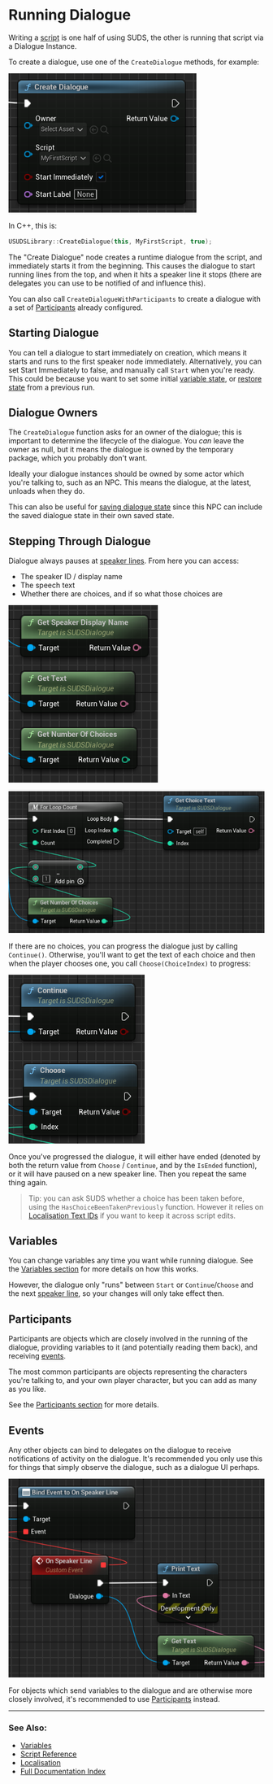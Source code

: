 # Running Dialogue

Writing a [script](ScriptReference.md) is one half of using SUDS, the other is
running that script via a Dialogue Instance. 

To create a dialogue, use one of the `CreateDialogue` methods, for example: 

![Create dialogue](img/BPCreateDialogue.png)

In C++, this is:

```c++
USUDSLibrary::CreateDialogue(this, MyFirstScript, true);
```

The "Create Dialogue" node creates a runtime dialogue from the script,
and  immediately starts it from the beginning. This causes the dialogue to start
running lines from the top, and when it hits a speaker line it stops (there
are delegates you can use to be notified of and influence this).

You can also call `CreateDialogueWithParticipants` to create a dialogue with a
set of [Participants](#participants) already configured.

## Starting Dialogue

You can tell a dialogue to start immediately on creation, which means it starts
and runs to the first speaker node immediately. Alternatively, you can set
Start Immediately to false, and manually call `Start` when you're ready. This
could be because you want to set some initial [variable state](Variables.md),
or [restore state](SavingState.md#restoring-dialogue-state) from a previous run. 

## Dialogue Owners

The `CreateDialogue` function asks for an owner of the dialogue; this is important
to determine the lifecycle of the dialogue. You *can* leave the owner as null,
but it means the dialogue is owned by the temporary package, which you probably don't want.

Ideally your dialogue instances should be owned by some actor which you're talking
to, such as an NPC. This means the dialogue, at the latest, unloads when they do.

This can also be useful for [saving dialogue state](SavingState.md) since this NPC
can include the saved dialogue state in their own saved state.

## Stepping Through Dialogue

Dialogue always pauses at [speaker lines](SpeakerLines.md). From here you can 
access:

* The speaker ID / display name
* The speech text
* Whether there are choices, and if so what those choices are

![Common data](img/BPCommonDlgData.png)

![Choices](img/BPChoices.png)

If there are no choices, you can progress the dialogue just by calling `Continue()`.
Otherwise, you'll want to get the text of each choice and then when the player
chooses one, you call `Choose(ChoiceIndex)` to progress:

![Continue or Choose](img/BPChooseContinue.png)

Once you've progressed the dialogue, it will either have ended (denoted by
both the return value from `Choose` / `Continue`, and by the `IsEnded` function),
or it will have paused on a new speaker line. Then you repeat the same thing again.

> Tip: you can ask SUDS whether a choice has been taken before, using 
> the `HasChoiceBeenTakenPreviously` function. However it relies on 
> [Localisation Text IDs](Localisation.md#text-identifiers) if you want to keep
> it across script edits.

## Variables

You can change variables any time you want while running dialogue. 
See the [Variables section](Variables.md) for more details on how this works.

However, the dialogue only "runs" between `Start` or `Continue`/`Choose` and
the next [speaker line](SpeakerLines.md), so your changes will only take effect
then.

## Participants

Participants are objects which are closely involved in the running of the dialogue,
providing variables to it (and potentially reading them back), and receiving
[events](EventLines.md).

The most common participants are objects representing the characters you're talking
to, and your own player character, but you can add as many as you like. 

See the [Participants section](Participants.md) for more details.

## Events

Any other objects can bind to delegates on the dialogue to receive notifications
of activity on the dialogue. It's recommended you only use this for things
that simply observe the dialogue, such as a dialogue UI perhaps.

![Delegate example](img/BPDelegate.png)

For objects which send variables to the dialogue and are otherwise more closely
involved, it's recommended to use [Participants](#participants) instead.

---

### See Also:
* [Variables](Variables.md)
* [Script Reference](ScriptReference.md)
* [Localisation](Localisation.md)
* [Full Documentation Index](../Index.md)